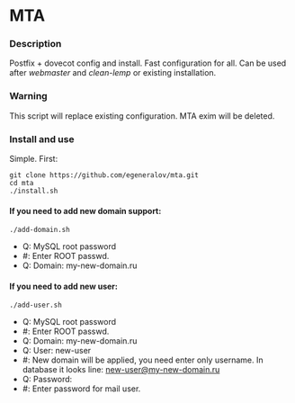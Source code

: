 # MTA

### Description

Postfix + dovecot config and install. Fast configuration for all. Can be used after *webmaster* and *clean-lemp* or existing installation.

### Warning

This script will replace existing configuration. MTA exim will be deleted.

### Install and use

Simple. First:

	git clone https://github.com/egeneralov/mta.git
	cd mta
	./install.sh

#### If you need to add new domain support:

	./add-domain.sh

- Q: MySQL root password
- #:   Enter ROOT passwd.
- Q: Domain: my-new-domain.ru

#### If you need to add new user:

	./add-user.sh

- Q: MySQL root password
- #:   Enter ROOT passwd.
- Q: Domain: my-new-domain.ru
- Q: User: new-user
- #:   New domain will be applied, you need enter only username. In database it looks line: new-user@my-new-domain.ru
- Q: Password:
- #:   Enter password for mail user.
